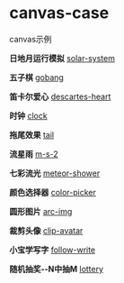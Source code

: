 # canvas-case
canvas示例

**日地月运行模拟**
[solar-system](https://guozi007a.github.io/canvas-case/solar-system/)

**五子棋**
[gobang](https://guozi007a.github.io/canvas-case/gobang/)

**笛卡尔爱心**
[descartes-heart](https://guozi007a.github.io/canvas-case/descartes-heart/)

**时钟**
[clock](https://guozi007a.github.io/canvas-case/clock/)

**拖尾效果**
[tail](https://guozi007a.github.io/canvas-case/tail/)

**流星雨**
[m-s-2](https://guozi007a.github.io/canvas-case/ms2/)

**七彩流光**
[meteor-shower](https://guozi007a.github.io/canvas-case/meteor-shower/)

**颜色选择器**
[color-picker](https://guozi007a.github.io/canvas-case/color-picker/)

**圆形图片**
[arc-img](https://guozi007a.github.io/canvas-case/arc-img/)

**裁剪头像**
[clip-avatar](https://guozi007a.github.io/canvas-case/clip-avatar/)

**小宝学写字**
[follow-write](https://guozi007a.github.io/canvas-case/follow-write/)

**随机抽奖--N中抽M**
[lottery](https://guozi007a.github.io/canvas-case/lottery/)